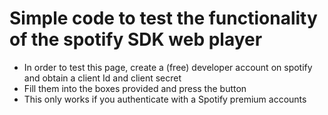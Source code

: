 # Simple code to test the functionality of the spotify SDK web player

- In order to test this page, create a (free) developer account on spotify and obtain a client Id and client secret
- Fill them into the boxes provided and press the button
- This only works if you authenticate with a Spotify premium accounts